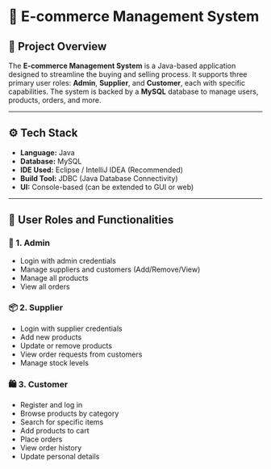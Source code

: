 # 🛒 E-commerce Management System

## 📌 Project Overview

The **E-commerce Management System** is a Java-based application designed to streamline the buying and selling process. It supports three primary user roles: **Admin**, **Supplier**, and **Customer**, each with specific capabilities. The system is backed by a **MySQL** database to manage users, products, orders, and more.

---

## ⚙️ Tech Stack

- **Language:** Java  
- **Database:** MySQL  
- **IDE Used:** Eclipse / IntelliJ IDEA (Recommended)  
- **Build Tool:** JDBC (Java Database Connectivity)  
- **UI:** Console-based (can be extended to GUI or web)

---

## 👥 User Roles and Functionalities

### 🔑 1. Admin
- Login with admin credentials
- Manage suppliers and customers (Add/Remove/View)
- Manage all products
- View all orders

### 📦 2. Supplier
- Login with supplier credentials
- Add new products
- Update or remove products
- View order requests from customers
- Manage stock levels

### 🛍️ 3. Customer
- Register and log in
- Browse products by category
- Search for specific items
- Add products to cart
- Place orders
- View order history
- Update personal details
